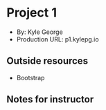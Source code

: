 # Project 1

* By: Kyle George
* Production URL: p1.kylepg.io

## Outside resources

* Bootstrap

## Notes for instructor
